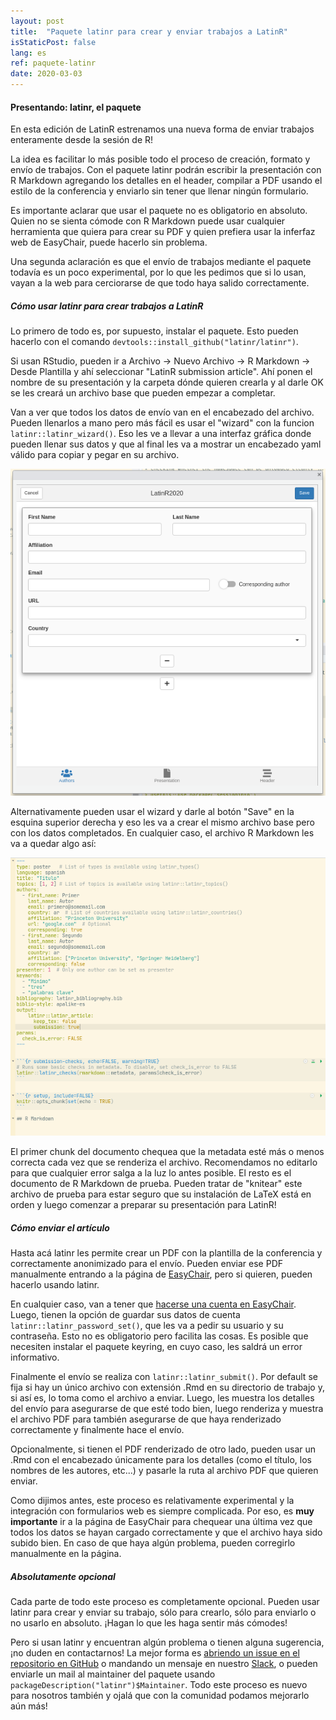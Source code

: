 ```yaml
---
layout: post
title:  "Paquete latinr para crear y enviar trabajos a LatinR"
isStaticPost: false
lang: es
ref: paquete-latinr
date: 2020-03-03
---
```


#### Presentando: latinr, el paquete

En esta edición de LatinR estrenamos una nueva forma de enviar trabajos enteramente desde la sesión de R!

La idea es facilitar lo más posible todo el proceso de creación, formato y envío de trabajos. Con el paquete latinr podrán escribir la presentación con R Markdown agregando los detalles en el header, compilar a PDF usando el estilo de la conferencia y enviarlo sin tener que llenar ningún formulario.

Es importante aclarar que usar el paquete no es obligatorio en absoluto. Quien no se sienta cómode con R Markdown puede usar cualquier herramienta que quiera para crear su PDF y quien prefiera usar la inferfaz web de EasyChair, puede hacerlo sin problema.

Una segunda aclaración es que el envío de trabajos mediante el paquete todavía es un poco experimental, por lo que les pedimos que si lo usan, vayan a la web para cerciorarse de que todo haya salido correctamente.

##### Cómo usar latinr para crear trabajos a LatinR

Lo primero de todo es, por supuesto, instalar el paquete. Esto pueden hacerlo con el comando `devtools::install_github("latinr/latinr")`.

Si usan RStudio, pueden ir a Archivo -\> Nuevo Archivo -\> R Markdown -\> Desde Plantilla y ahí seleccionar "LatinR submission article". Ahí ponen el nombre de su presentación y la carpeta dónde quieren crearla y al darle OK se les creará un archivo base que pueden empezar a completar.

Van a ver que todos los datos de envío van en el encabezado del archivo. Pueden llenarlos a mano pero más fácil es usar el "wizard" con la funcion `latinr::latinr_wizard()`. Eso les ve a llevar a una interfaz gráfica donde pueden llenar sus datos y que al final les va a mostrar un encabezado yaml válido para copiar y pegar en su archivo.

![latinr wizard](/img/posts/wizard.png)

Alternativamente pueden usar el wizard y darle al botón "Save" en la esquina superior derecha y eso les va a crear el mismo archivo base pero con los datos completados. En cualquier caso, el archivo R Markdown les va a quedar algo así:

![latinr file skeleton](/img/posts/latinr-skeleton.png)

El primer chunk del documento chequea que la metadata esté más o menos correcta cada vez que se renderiza el archivo. Recomendamos no editarlo para que cualquier error salga a la luz lo antes posible. El resto es el documento de R Markdown de prueba. Pueden tratar de "knitear" este archivo de prueba para estar seguro que su instalación de LaTeX está en orden y luego comenzar a preparar su presentación para LatinR!

##### Cómo enviar el artículo

Hasta acá latinr les permite crear un PDF con la plantilla de la conferencia y correctamente anonimizado para el envío. Pueden enviar ese PDF manualmente entrando a la página de [EasyChair](http://bit.ly/latinr2020-easychair), pero si quieren, pueden hacerlo usando latinr.

En cualquier caso, van a tener que [hacerse una cuenta en EasyChair](https://easychair.org/account/signup). Luego, tienen la opción de guardar sus datos de cuenta `latinr::latinr_password_set()`, que les va a pedir su usuario y su contraseña. Esto no es obligatorio pero facilita las cosas. Es posible que necesiten instalar el paquete keyring, en cuyo caso, les saldrá un error informativo.

Finalmente el envío se realiza con `latinr::latinr_submit()`. Por default se fija si hay un único archivo con extensión .Rmd en su directorio de trabajo y, si así es, lo toma como el archivo a enviar. Luego, les muestra los detalles del envío para asegurarse de que esté todo bien, luego renderiza y muestra el archivo PDF para también asegurarse de que haya renderizado correctamente y finalmente hace el envío.

Opcionalmente, si tienen el PDF renderizado de otro lado, pueden usar un .Rmd con el encabezado únicamente para los detalles (como el título, los nombres de les autores, etc...) y pasarle la ruta al archivo PDF que quieren enviar.

Como dijimos antes, este proceso es relativamente experimental y la integración con formularios web es siempre complicada. Por eso, es **muy importante** ir a la página de EasyChair para chequear una última vez que todos los datos se hayan cargado correctamente y que el archivo haya sido subido bien. En caso de que haya algún problema, pueden corregirlo manualmente en la página.

##### Absolutamente opcional

Cada parte de todo este proceso es completamente opcional. Pueden usar latinr para crear y enviar su trabajo, sólo para crearlo, sólo para enviarlo o no usarlo en absoluto. ¡Hagan lo que les haga sentir más cómodes!

Pero si usan latinr y encuentran algún problema o tienen alguna sugerencia, ¡no duden en contactarnos! La mejor forma es [abriendo un issue en el repositorio en GitHub](https://github.com/LatinR/latinr/issues) o mandando un mensaje en nuestro [Slack](http://bit.ly/latinr_slack), o pueden enviarle un mail al maintainer del paquete usando `packageDescription("latinr")$Maintainer`. Todo este proceso es nuevo para nosotros también y ojalá que con la comunidad podamos mejorarlo aún más!
